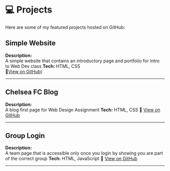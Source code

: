 # 💻 Projects

Here are some of my featured projects hosted on GitHub:

## Simple Website
**Description:**  
A simple website that contains an introductory page and portfolio for Intro to Web Dev class
**Tech:** HTML, CSS  
🔗[View on GitHub](https://pranavrupani.github.io/HTTP-5110-Introduction-to-Web-Development/)) 


---

## Chelsea FC Blog
**Description:**  
A blog first page for Web Design Assignment
**Tech:** HTML, CSS
🔗 [View on GitHub](https://pranavrupani.github.io/Web-Design-Blog/)

---

## Group Login
**Description:**  
A team page that is accessible only once you login by showing you are part of the correct group
**Tech:** HTML, JavaScript
🔗 [View on GitHub](https://pranavrupani.github.io/JS-Group-login/)

---
